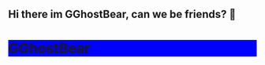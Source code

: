 ## Hi there im GGhostBear, can we be friends? 👋

<head> 
  <style>
    h1 {
      Background : blue;
    }
  </style>
</head>

<body> <h1> GGhostBear </h1> </body>

<!--
**GGhostBear-dev/GGhostBear-dev** is a ✨ _special_ ✨ repository because its `README.md` (this file) appears on your GitHub profile.

Here are some ideas to get you started:

- 🔭 I’m currently working on ...
- 🌱 I’m currently learning ...
- 👯 I’m looking to collaborate on ...
- 🤔 I’m looking for help with ...
- 💬 Ask me about ...
- 📫 How to reach me: ...
- 😄 Pronouns: ...
- ⚡ Fun fact: ...
-->
